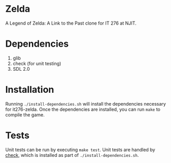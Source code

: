 # Zelda

A Legend of Zelda: A Link to the Past clone for IT 276 at NJIT.

# Dependencies

1. glib
2. check (for unit testing)
3. SDL 2.0

# Installation

Running `./install-dependencies.sh` will install the dependencies necessary for it276-zelda. Once the dependencies are installed, you can run `make` to compile the game.

# Tests

Unit tests can be run by executing `make test`. Unit tests are handled by [check](http://check.sourceforge.net/), which is installed as part of `./install-dependencies.sh`.
